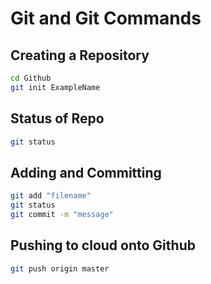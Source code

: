 # Git and Git Commands

## Creating a Repository
```zsh
cd Github
git init ExampleName
```
## Status of Repo
```zsh
git status
```
## Adding and Committing
```zsh
git add "filename"
git status
git commit -m "message"
```
## Pushing to cloud onto Github
```zsh
git push origin master
```